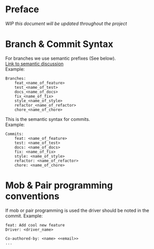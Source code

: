 # Preface
*WIP this document will be updated throughout the project*

# Branch & Commit Syntax
For branches we use semantic prefixes (See below).  
[Link to semantic discussion](https://gist.github.com/joshbuchea/6f47e86d2510bce28f8e7f42ae84c716)  
Example:
```
Branches:
    feat_<name_of_feature>
    test_<name_of_test>
    docs_<name_of_docs>
    fix_<name_of_fix>
    style_<name_of_style>
    refactor_<name_of_refactor>
    chore_<name_of_chore>
```
This is the semantic syntax for commits.  
Example:
```
Commits:
    feat: <name_of_feature>
    test: <name_of_test>
    docs: <name_of_docs>
    fix: <name_of_fix>
    style: <name_of_style>
    refactor: <name_of_refactor>
    chore: <name_of_chore> 
```

# Mob & Pair programming conventions
If mob or pair programming is used the driver should be noted in the commit.
Example:
```
feat: Add cool new feature
Driver: <driver_name>

Co-authored-by: <name> <<email>>
...
``` 